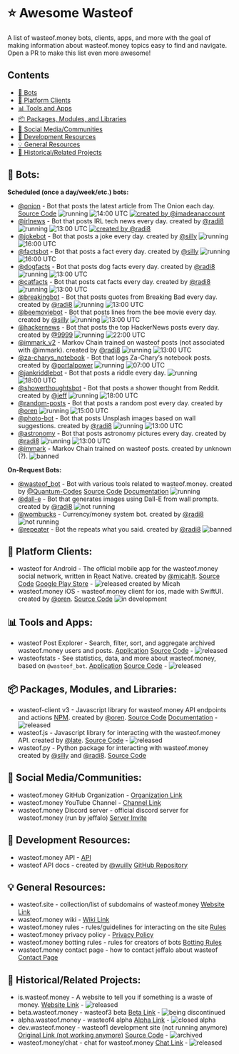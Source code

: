 # ⭐ Awesome Wasteof
A list of wasteof.money bots, clients, apps, and more  with the goal of making information about wasteof.money topics easy to find and navigate. Open a PR to make this list even more awesome!

## Contents
- [🤖 Bots](#-bots)
- [🔌 Platform Clients](#-platform-clients)
- [📊 Tools and Apps](#-tools-and-apps)
- [📦 Packages, Modules, and Libraries](#-packages-modules-and-libraries)
- [💬 Social Media/Communities](#-social-mediacommunities)
- [📔 Development Resources](#-development-resources)
- [💡 General Resources](#-general-resources)
- [🔗 Historical/Related Projects](#-historicalrelated-projects)

## **🤖 Bots:**

**Scheduled (once a day/week/etc.) bots:**
- [@onion](https://wasteof.money/users/onion) - Bot that posts the latest article from The Onion each day. [Source Code](https://github.com/imadeanaccount1/onionbot) ![running](https://img.shields.io/badge/status-running-blue)  ![14:00 UTC](https://img.shields.io/badge/time-14:00_UTC-green) [![created by @imadeanaccount](https://img.shields.io/badge/created_by-@imadeanaccount-yellow)](https://wasteof.money/users/imadeanaccount)
- [@irlnews](https://wasteof.money/users/irlnews) - Bot that posts IRL tech news every day. created by [@radi8](https://wasteof.money/users/radi8) ![running](https://img.shields.io/badge/status-running-blue) ![13:00 UTC](https://img.shields.io/badge/time-13:00_UTC-green) [![created by @radi8](https://img.shields.io/badge/created_by-@radi8-lightgrey)](https://wasteof.money/users/radi8)
- [@jokebot](https://wasteof.money/users/jokebot) - Bot that posts a joke every day. created by [@silly](https://wasteof.money/users/silly) ![running](https://img.shields.io/badge/status-running-blue) ![16:00 UTC](https://img.shields.io/badge/time-16:00_UTC-green)
- [@factsbot](https://wasteof.money/users/factsbot) - Bot that posts a fact every day. created by [@silly](https://wasteof.money/users/silly) ![running](https://img.shields.io/badge/status-running-blue) ![16:00 UTC](https://img.shields.io/badge/time-16:00_UTC-green)
- [@dogfacts](https://wasteof.money/users/dogfacts) - Bot that posts dog facts every day. created by [@radi8](https://wasteof.money/users/radi8) ![running](https://img.shields.io/badge/status-running-blue) ![13:00 UTC](https://img.shields.io/badge/time-16:00_UTC-green)
- [@catfacts](https://wasteof.money/users/catfacts) - Bot that posts cat facts every day. created by [@radi8](https://wasteof.money/users/radi8) ![running](https://img.shields.io/badge/status-running-blue) ![13:00 UTC](https://img.shields.io/badge/time-13:00_UTC-green)
- [@breakingbot](https://wasteof.money/users/breakingbot) - Bot that posts quotes from Breaking Bad every day. created by [@radi8](https://wasteof.money/users/radi8) ![running](https://img.shields.io/badge/status-running-blue) ![13:00 UTC](https://img.shields.io/badge/time-16:00_UTC-green)
- [@beemoviebot](https://wasteof.money/users/beemoviebot) - Bot that posts lines from the bee movie every day. created by [@silly](https://wasteof.money/users/silly) ![running](https://img.shields.io/badge/status-running-blue) ![13:00 UTC](https://img.shields.io/badge/time-13:00_UTC-green)
- [@hackernews](https://wasteof.money/users/hackernews) - Bot that posts the top HackerNews posts every day. created by [@9999](https://wasteof.money/users/9999) ![running](https://img.shields.io/badge/status-running-blue) ![22:00 UTC](https://img.shields.io/badge/time-22:00_UTC-green)
- [@immark_v2](https://wasteof.money/users/immark_v2) -  Markov Chain trained on wasteof posts (not associated with @immark). created by [@radi8](https://wasteof.money/users/radi8) ![running](https://img.shields.io/badge/status-running-blue) ![13:00 UTC](https://img.shields.io/badge/time-13:00_UTC-green)
- [@za-charys_notebook](https://wasteof.money/users/za-charys_notebook) - Bot that logs Za-Chary’s notebook posts. created by [@portalpower](https://wasteof.money/users/portalpower) ![running](https://img.shields.io/badge/status-running-blue) ![07:00 UTC](https://img.shields.io/badge/time-07:00_UTC-green)
- [@jankriddlebot](https://wasteof.money/users/jankriddlebot) - Bot that posts a riddle every day. ![running](https://img.shields.io/badge/status-running-blue) ![18:00 UTC](https://img.shields.io/badge/time-18:00_UTC-green) 
- [@showerthoughtsbot](https://wasteof.money/users/showerthoughtsbot) - Bot that posts a shower thought from Reddit. created by [@jeff](https://wasteof.money/users/jeff) ![running](https://img.shields.io/badge/status-running-blue) ![18:00 UTC](https://img.shields.io/badge/time-18:00_UTC-green)
- [@random-posts](https://wasteof.money/users/random-posts) - Bot that posts a random post every day. created by [@oren](https://wasteof.money/users/oren) ![running](https://img.shields.io/badge/status-running-blue) ![15:00 UTC](https://img.shields.io/badge/time-15:00_UTC-green)
- [@photo-bot](https://wasteof.money/users/photo-bot) - Bot that posts Unsplash images based on wall suggestions. created by [@radi8](https://wasteof.money/users/radi8) ![running](https://img.shields.io/badge/status-running-blue) ![13:00 UTC](https://img.shields.io/badge/time-13:00_UTC-green)
- [@astronomy](https://wasteof.money/users/astronomy) - Bot that posts astronomy pictures every day. created by [@radi8](https://wasteof.money/users/radi8) ![running](https://img.shields.io/badge/status-running-blue) ![13:00 UTC](https://img.shields.io/badge/time-13:00_UTC-green)
- [@immark](https://wasteof.money/users/immark) - Markov Chain trained on wasteof posts. created by unknown (?). ![banned](https://img.shields.io/badge/status-banned-red)
  
**On-Request Bots:**
- [@wasteof_bot](https://wasteof.money/users/wasteof_bot) - Bot with various tools related to wasteof.money. created by [@Quantum-Codes](https://wasteof.money/users/Quantum-Codes) [Source Code](https://github.com/Quantum-Codes/Wob-Graphs) [Documentation](/docs/wasteof_bot/docs.md) ![running](https://img.shields.io/badge/status-running-blue)
- [@dall-e](https://wasteof.money/users/dall-e) - Bot that generates images using Dall-E from wall prompts. created by [@radi8](https://wasteof.money/users/radi8) ![not running](https://img.shields.io/badge/status-not_running-yellow)
- [@wombucks](https://wasteof.money/users/wombucks) - Currency/money system bot. created by [@radi8](https://wasteof.money/users/radi8)  ![not running](https://img.shields.io/badge/status-not_running-yellow)
- [@repeater](https://wasteof.money/users/repeater) - Bot the repeats what you said. created by [@radi8](https://wasteof.money/users/radi8)  ![banned](https://img.shields.io/badge/status-banned-red)

## **🔌 Platform Clients:**
- wasteof for Android -  The official mobile app for the wasteof.money social network, written in React Native. created by [@micahlt](https://wasteof.money/users/micahlt). [Source Code](https://github.com/micahlt/wasteof.mobile) [Google Play Store](https://play.google.com/store/apps/details?id=com.micahlindley.wasteofmobile) - ![released](https://img.shields.io/badge/status-released-blue) created by Micah
- wasteof.money iOS - wasteof.money client for ios, made with SwiftUI. created by [@oren](https://wasteof.money/users/oren). [Source Code](https://github.com/Oren-Lindsey/wasteof.money-ios) ![in development](https://img.shields.io/badge/status-in_development-yellow) 

## **📊 Tools and Apps:**
- wasteof Post Explorer - Search, filter, sort, and aggregate archived wasteof.money users and posts. [Application](https://wasteof-postexplorer.vercel.app) [Source Code](https://github.com/imadeanaccount1/wasteofpostexplorer) - ![released](https://img.shields.io/badge/status-released-blue)
- wasteofstats - See statistics, data, and more about wasteof.money, based on `@wasteof_bot`. [Application](https://wasteofstats.lindsey.studio/) [Source Code](https://github.com/Oren-Lindsey/wasteofstats2) - ![released](https://img.shields.io/badge/status-released-blue)

## **📦 Packages, Modules, and Libraries:**
- wasteof-client v3 - Javascript library for wasteof.money API endpoints and actions [NPM](https://www.npmjs.com/package/wasteof-client). created by [@oren](https://wasteof.money/users/oren). [Source Code](https://github.com/Oren-Lindsey/wasteof-client3) [Documentation](https://oren-lindsey.github.io/wasteof-client-docs/) - ![released](https://img.shields.io/badge/status-released-blue)
- wasteof.js - Javascript library for interacting with the wasteof.money API. created by [@late](https://wasteof.money/users/late). [Source Code](https://github.com/Late-Is-Cool/wasteof.js) - ![released](https://img.shields.io/badge/status-released-blue)
- wasteof.py - Python package for interacting with wasteof.money created by [@silly](https://wasteof.money/users/silly) and [@radi8](https://wasteof.money/users/radi8). [Source Code](https://github.com/reidthepog/wasteof.py)

## **💬 Social Media/Communities:**
- wasteof.money GitHub Organization - [Organization Link](https://github.com/waste-of)
- wasteof.money YouTube Channel - [Channel Link](https://www.youtube.com/@wasteofmoney)
- wasteof.money Discord server - official discord server for wasteof.money (run by jeffalo) [Server Invite](https://discord.gg/VkZnVdZTZX)

## **📔 Development Resources:**
- wasteof.money API - [API](https://api.wasteof.money/)
- wasteof API docs - created by [@wuilly](https://wasteof.money/wuilly) [GitHub Repository](https://github.com/wulliy/wasteof-docs)

## **💡 General Resources:**
- wasteof.site - collection/list of subdomains of wasteof.money [Website Link](https://wasteof.site)
- wasteof.money wiki - [Wiki Link](https://wiki.wasteof.money)
- wasteof.money rules - rules/guidelines for interacting on the site [Rules](https://wasteof.money/rules)
- wasteof.money privacy policy - [Privacy Policy](https://wasteof.money/privacy)
- wasteof.money botting rules - rules for creators of bots [Botting Rules](https://wasteof.money/posts/629eef086586aae544597fac)
- wasteof.money contact page - how to contact jeffalo about wasteof [Contact Page](https://wasteof.money/contact)

## **🔗 Historical/Related Projects:**
- is.wasteof.money - A website to tell you if something is a waste of money. [Website Link](https://is.wasteof.money/) - ![released](https://img.shields.io/badge/status-released-blue)
- beta.wasteof.money - wasteof3 beta [Beta Link](https://beta.wasteof.money/) - ![being discontinued](https://img.shields.io/badge/status-being_discontinued-yellow)
- alpha.wasteof.money - wasteof4 alpha [Alpha Link](https://alpha.wasteof.money/) - ![closed alpha](https://img.shields.io/badge/status-closed_alpha-yellow)
- dev.wasteof.money - wasteof1 development site (not running anymore) [Original Link (not working anymore)](https://dev.wasteof.money/) [Source Code](https://github.com/jeffalo/wasteof.money) - ![archived](https://img.shields.io/badge/status-archived-red)
- wasteof.money/chat - chat for wasteof.money [Chat Link](https://wasteof.money/chat) - ![released](https://img.shields.io/badge/status-released-blue)
